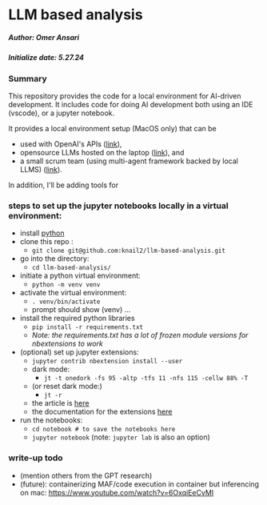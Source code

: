 # LLM based analysis

##### Author: Omer Ansari
##### Initialize date: 5.27.24


### Summary
This repository provides the code for a local environment for AI-driven development. It includes code for doing AI development both using an IDE (vscode), or a jupyter notebook.

It provides a local environment setup (MacOS only) that can be 

- used with OpenAI's APIs ([link]([link](notebooks/notebook-local-OSS.ipynb))), 
- opensource LLMs hosted on the laptop ([link](notebooks/notebook-local-OSS.ipynb)), and
- a small scrum team (using multi-agent framework backed by local LLMS) ([link](notebooks/notebook-crewAI-scrum-team-local-LLMs.ipynb)).


In addition, I'll be adding tools for 

### steps to set up the jupyter notebooks locally in a virtual environment:

- install [python](https://www.python.org/downloads/)
- clone this repo : 
	- `git clone git@github.com:knail2/llm-based-analysis.git` 
- go into the directory: 
	- `cd llm-based-analysis/`
- initiate a python virtual environment:
	- `python -m venv venv`
- activate the virtual environment:
	- `. venv/bin/activate`
	- prompt should show (venv) ...
- install the required python libraries
	- `pip install -r requirements.txt`
	- *Note: the requirements.txt has a lot of frozen module versions for nbextensions to work*
- (optional) set up jupyter extensions:
	- `jupyter contrib nbextension install --user`
	- dark mode:
		- `jt -t onedork -fs 95 -altp -tfs 11 -nfs 115 -cellw 88% -T`
	- (or reset dark mode:)
		- `jt -r`
	- the article is [here](https://towardsdatascience.com/supercharging-jupyter-notebooks-e22f5ad7ca18)
	- the documentation for the extensions [here](https://jupyter-contrib-nbextensions.readthedocs.io/en/latest/)
- run the notebooks:
	- `cd notebook # to save the notebooks here`
	- `jupyter notebook` (note: `jupyter lab` is also an option)



### write-up todo

- (mention others from the GPT research)
- (future): containerizing MAF/code execution in container but inferencing on mac: https://www.youtube.com/watch?v=6OxqiEeCvMI
